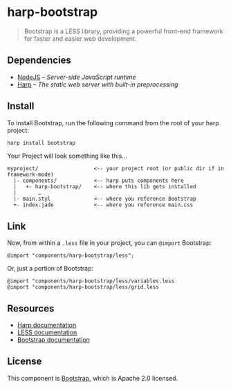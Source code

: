 # harp-bootstrap

> Bootstrap is a LESS library, providing a powerful front-end framework for faster and easier web development.

## Dependencies

* [NodeJS](http://nodejs.org/) – _Server-side JavaScript runtime_
* [Harp](http://harpjs.com/) – _The static web server with built-in preprocessing_

## Install

To install Bootstrap, run the following command from the root of your harp project:

```bash
harp install bootstrap
```

Your Project will look something like this…

```
myproject/                  <-- your project root (or public dir if in framework-mode)
  |- components/            <-- harp puts components here
  |   +- harp-bootstrap/    <-- where this lib gets installed
  |       …
  |- main.styl              <-- where you reference Bootstrap 
  +- index.jade             <-- where you reference main.css
```

## Link

Now, from within a `.less` file in your project, you can `@import` Bootstrap:

```less
@import "components/harp-bootstrap/less";
```

Or, just a portion of Bootstrap:

```less
@import "components/harp-bootstrap/less/variables.less
@import "components/harp-bootstrap/less/grid.less
```

## Resources

* [Harp documentation](http://harpjs.com/docs)
* [LESS documentation](http://lesscss.org)
* [Bootstrap documentation](http://getbootstrap.com)

## License

This component is [Bootstrap](http://github.com/twbs/bootstrap), which is Apache 2.0 licensed.